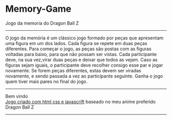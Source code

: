 # Memory-Game
 Jogo da memoria do Dragon Ball Z

***
 O jogo da memória é um clássico jogo formado por peças que apresentam uma figura em um dos lados. Cada figura se repete em duas peças diferentes. Para começar o jogo, as peças são postas com as figuras voltadas para baixo, para que não possam ser vistas. Cada participante deve, na sua vez,virar duas peças e deixar que todos as vejam. Caso as figuras sejam iguais, o participante deve recolher consigo esse par e jogar novamente. Se forem peças diferentes, estas devem ser viradas novamente, e sendo passada a vez ao participante seguinte. Ganha o jogo quem tiver mais pares no final do jogo.
***
Bem vindo</br>
<a href="" target="_blank" rel="noopener noreferrer">Jogo criado com html css e javascrift</a> baseado no meu anime preferido Dragon Ball Z
****